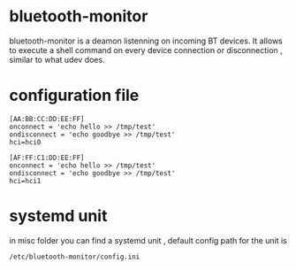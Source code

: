 # bluetooth-monitor

bluetooth-monitor is a deamon listenning on incoming BT devices. 
It allows to execute a shell command on every device connection or disconnection , similar to what udev does.

# configuration file
```
[AA:BB:CC:DD:EE:FF]
onconnect = 'echo hello >> /tmp/test'
ondisconnect = 'echo goodbye >> /tmp/test'
hci=hci0

[AF:FF:C1:DD:EE:FF]
onconnect = 'echo hello >> /tmp/test'
ondisconnect = 'echo goodbye >> /tmp/test'
hci=hci1
```

# systemd unit
in misc folder you can find a systemd unit , default config path for the unit is 

```
/etc/bluetooth-monitor/config.ini
```

